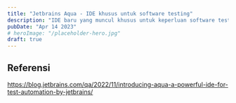 ```yaml
---
title: "Jetbrains Aqua - IDE khusus untuk software testing"
description: "IDE baru yang muncul khusus untuk keperluan software testing. Berisi tools testing all in one place"
pubDate: "Apr 14 2023"
# heroImage: "/placeholder-hero.jpg"
draft: true
---
```


## Referensi

https://blog.jetbrains.com/qa/2022/11/introducing-aqua-a-powerful-ide-for-test-automation-by-jetbrains/
